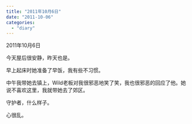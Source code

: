 ```yaml
---
title: "2011年10月6日"
date: "2011-10-06"
categories: 
  - "diary"
---
```


2011年10月6日

今天屋后很安静，昨天也是。

早上起床时她准备了早饭，我有些不习惯。

中午我带她去镇上，Wild老板对我很邪恶地笑了笑，我也很邪恶的回应了他。她说不喜欢这里，我就带她去了郊区。

守护者，什么样子。

心很乱。
